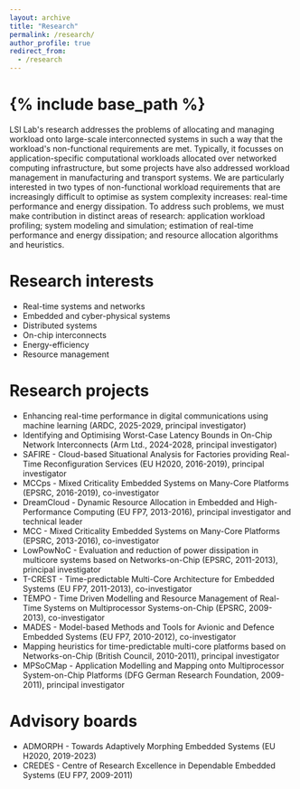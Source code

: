 ```yaml
---
layout: archive
title: "Research"
permalink: /research/
author_profile: true
redirect_from:
  - /research
---
```


{% include base_path %}
======
LSI Lab's research addresses the problems of allocating and managing workload onto large-scale interconnected systems in such a way that the workload's non-functional requirements are met. Typically, it focusses on application-specific computational workloads allocated over networked computing infrastructure, but some projects have also addressed workload management in manufacturing and transport systems. We are particularly interested in two types of non-functional workload requirements that are increasingly difficult to optimise as system complexity increases: real-time performance and energy dissipation. To address such problems, we must make contribution in distinct areas of research: application workload profiling; system modeling and simulation; estimation of real-time performance and energy dissipation; and resource allocation algorithms and heuristics.


Research interests
======
* Real-time systems and networks
* Embedded and cyber-physical systems
* Distributed systems
* On-chip interconnects
* Energy-efficiency
* Resource management 

Research projects
======
* Enhancing real-time performance in digital communications using machine learning (ARDC, 2025-2029, principal investigator)
* Identifying and Optimising Worst-Case Latency Bounds in On-Chip Network Interconnects (Arm Ltd., 2024-2028, principal investigator)
* SAFIRE - Cloud-based Situational Analysis for Factories providing Real-Time Reconfiguration Services (EU H2020, 2016-2019), principal investigator
* MCCps - Mixed Criticality Embedded Systems on Many-Core Platforms (EPSRC, 2016-2019), co-investigator
* DreamCloud - Dynamic Resource Allocation in Embedded and High-Performance Computing (EU FP7, 2013-2016), principal investigator and technical leader
* MCC - Mixed Criticality Embedded Systems on Many-Core Platforms (EPSRC, 2013-2016), co-investigator
* LowPowNoC - Evaluation and reduction of power dissipation in multicore systems based on Networks-on-Chip (EPSRC, 2011-2013), principal investigator
* T-CREST - Time-predictable Multi-Core Architecture for Embedded Systems (EU FP7, 2011-2013), co-investigator
* TEMPO - Time Driven Modelling and Resource Management of Real-Time Systems on Multiprocessor Systems-on-Chip (EPSRC, 2009-2013), co-investigator
* MADES - Model-based Methods and Tools for Avionic and Defence Embedded Systems (EU FP7, 2010-2012), co-investigator
* Mapping heuristics for time-predictable multi-core platforms based on Networks-on-Chip (British Council, 2010-2011), principal investigator
* MPSoCMap - Application Modelling and Mapping onto Multiprocessor System-on-Chip Platforms (DFG German Research Foundation, 2009-2011), principal investigator


Advisory boards
======
* ADMORPH - Towards Adaptively Morphing Embedded Systems (EU H2020, 2019-2023)
* CREDES - Centre of Research Excellence in Dependable Embedded Systems (EU FP7, 2009-2011)

